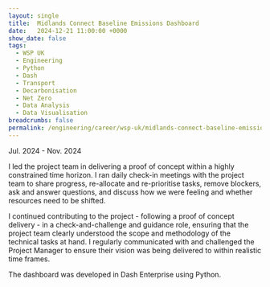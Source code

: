 ```yaml
---
layout: single
title:  Midlands Connect Baseline Emissions Dashboard
date:   2024-12-21 11:00:00 +0000
show_date: false
tags: 
  - WSP UK
  - Engineering
  - Python
  - Dash
  - Transport
  - Decarbonisation
  - Net Zero
  - Data Analysis
  - Data Visualisation
breadcrumbs: false
permalink: /engineering/career/wsp-uk/midlands-connect-baseline-emissions-dashboard
---
```

Jul. 2024 - Nov. 2024

I led the project team in delivering a proof of concept within a highly constrained time horizon. 
I ran daily check-in meetings with the project team to share progress, re-allocate and re-prioritise tasks, remove blockers, ask and answer questions, and discuss how we were feeling and whether resources need to be shifted.

I continued contributing to the project - following a proof of concept delivery - in a check-and-challenge and guidance
role, ensuring that the project team clearly understood the scope and methodology of the technical tasks at hand.
I regularly communicated with and challenged the Project Manager to ensure their vision was being delivered to within realistic time frames.

The dashboard was developed in Dash Enterprise using Python.
